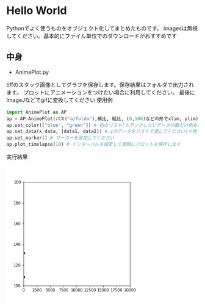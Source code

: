 # Hello World
Pythonでよく使うものをオブジェクト化してまとめたものです。
imagesは無視してください。基本的にファイル単位でのダウンロードがおすすめです

## 中身
* AnimePlot.py

tiffのスタック画像としてグラフを保存します。保存結果はフォルダで出力されます。
プロットにアニメーションをつけたい場合に利用してください。
最後にImageJなどでgifに変換してください
使用例
```python
import AnimePlot as AP
ap = AP.AnimePlot(パス("a/folda"),横比, 縦比, (0,100)などの形でxlim, ylim)
ap.set_color(["blue", "green"]) # 色のリスト(トラックしたいデータの数だけ色を追加してください)
ap.set_data(x_data, [data1, data2]) # yのデータをリストで渡してください(※色リストとサイズを合わせてください)
ap.set_marker() # マーカーを追加してください
ap.plot_timelapse(10) # インターバルを設定して実際にプロットを保存します
```
実行結果

![実行例](images/1.gif)

